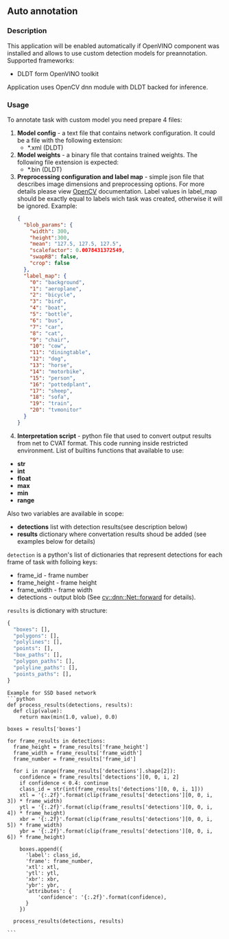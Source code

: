 ## Auto annotation

### Description

This application will be enabled automatically if OpenVINO component was installed and allows to use custom detection models for preannotation.
Supported frameworks:
* DLDT form OpenVINO toolkit

Application uses OpenCV dnn module with DLDT backed for inference.

### Usage
To annotate task with custom model you need prepare 4 files:
1. **Model config** - a text file that contains network configuration. It could be a file with the following extension:
   * *.xml (DLDT)
1. **Model weights** - a binary file that contains trained weights. The following file extension is expected:
   * *.bin (DLDT)
1. **Preprocessing configuration and label map** - simple json file that describes image dimensions and preprocessing options. For more details please view [OpenCV](https://docs.opencv.org/3.4/d6/d0f/group__dnn.html#ga0b7b7c3c530b747ef738178835e1e70f) documentation.
Label values in label_map should be exactly equal to labels wich task was created, otherwise it will be ignored.
  Example:
    ```json
    {
      "blob_params": {
        "width": 300,
        "height":300,
        "mean": "127.5, 127.5, 127.5",
        "scalefactor": 0.0078431372549,
        "swapRB": false,
        "crop": false
      },
      "label_map": {
        "0": "background",
        "1": "aeroplane",
        "2": "bicycle",
        "3": "bird",
        "4": "boat",
        "5": "bottle",
        "6": "bus",
        "7": "car",
        "8": "cat",
        "9": "chair",
        "10": "cow",
        "11": "diningtable",
        "12": "dog",
        "13": "horse",
        "14": "motorbike",
        "15": "person",
        "16": "pottedplant",
        "17": "sheep",
        "18": "sofa",
        "19": "train",
        "20": "tvmonitor"
      }
    }
    ```
1. **Interpretation script** - python file that used to convert output results from net to CVAT format. This code running inside restricted environment.
List of builtins functions that available to use:
* **str**
* **int**
* **float**
* **max**
* **min**
* **range**

Also two variables are available in scope:
* **detections** list with detection results(see description below)
* **results** dictionary where convertation results shoud be added (see examples below for details)

`detection` is a python's list of dictionaries that represent detections for each frame of task with folloing keys:
   * frame_id - frame number
   * frame_height - frame height
   * frame_width - frame width
   * detections - output blob (See [cv::dnn::Net::forward](https://docs.opencv.org/3.4/db/d30/classcv_1_1dnn_1_1Net.html#a98ed94cb6ef7063d3697259566da310b) for details).

`results` is dictionary with structure:
```python
{
  "boxes": [],
  "polygons": [],
  "polylines": [],
  "points": [],
  "box_paths": [],
  "polygon_paths": [],
  "polyline_paths": [],
  "points_paths": [],
}
```

    Example for SSD based network
    ```python
    def process_results(detections, results):
      def clip(value):
        return max(min(1.0, value), 0.0)

    boxes = results['boxes']

    for frame_results in detections:
      frame_height = frame_results['frame_height']
      frame_width = frame_results['frame_width']
      frame_number = frame_results['frame_id']

      for i in range(frame_results['detections'].shape[2]):
        confidence = frame_results['detections'][0, 0, i, 2]
        if confidence < 0.4: continue
        class_id = str(int(frame_results['detections'][0, 0, i, 1]))
        xtl = '{:.2f}'.format(clip(frame_results['detections'][0, 0, i, 3]) * frame_width)
        ytl = '{:.2f}'.format(clip(frame_results['detections'][0, 0, i, 4]) * frame_height)
        xbr = '{:.2f}'.format(clip(frame_results['detections'][0, 0, i, 5]) * frame_width)
        ybr = '{:.2f}'.format(clip(frame_results['detections'][0, 0, i, 6]) * frame_height)

        boxes.append({
          'label': class_id,
          'frame': frame_number,
          'xtl': xtl,
          'ytl': ytl,
          'xbr': xbr,
          'ybr': ybr,
          'attributes': {
              'confidence': '{:.2f}'.format(confidence),
          }
        })

      process_results(detections, results)

    ```
